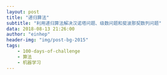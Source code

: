 ```yaml
---
layout: post
title: "递归算法"
subtitle: "利用递归算法解决汉诺塔问题、级数问题和斐波那契数列问题"
data: 2018-08-13 21:26:00
author: "einhep"
header-img: "img/post-bg-2015"
tags:
    - 100-days-of-challenge
    - 算法
    - 机器学习
---
```


